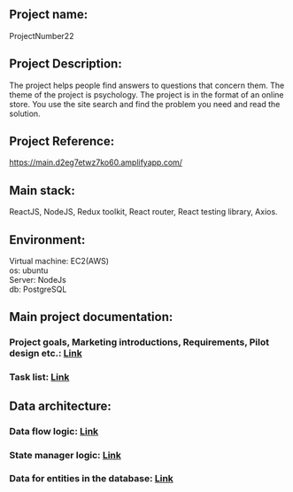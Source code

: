 <h2>Project name:</h2> 
<div>ProjectNumber22</div>
<h2>Project Description:</h2>
<div>The project helps people find answers to questions that concern them. The theme of the project is psychology. The project is in the format of an online store. You use the site search</h1> and find the problem you need and read the solution.</div>
<h2>Project Reference:</h2> 
<a href="https://main.d2eg7etwz7ko60.amplifyapp.com/" target="_blank">https://main.d2eg7etwz7ko60.amplifyapp.com/</a>

<h2>Main stack:</h2>
ReactJS, NodeJS, Redux toolkit, React router, React testing library, Axios.

<h2>Environment:</h2>
Virtual machine: ЕС2(AWS)<br>
os: ubuntu<br>
Server: NodeJs<br>
db: PostgreSQL

<h2>Main project documentation:</h2>
<h3>Project goals, Marketing introductions, Requirements, Pilot design etc.: <a href="https://docs.google.com/spreadsheets/d/1oCC6YBWo1Widgpg7vjMvIl124aojcAoMYCIsqUz2Ep0/edit#gid=206163319" target="_blank">Link</a></h3>  
<h3>Task list: <a href="https://docs.google.com/spreadsheets/d/1oCC6YBWo1Widgpg7vjMvIl124aojcAoMYCIsqUz2Ep0/edit#gid=1728249817" target="_blank">Link</a></h3>

<h2>Data architecture:</h2>
<h3>Data flow logic: <a href="https://drive.google.com/file/d/1MJsbwrZ9la-6FdefSXkx-qwpsIGRYkGQ/view " target="_blank">Link</a></h3> 
<h3>State manager logic: <a href="https://drive.google.com/file/d/1frPjeXrgM6AnHxV7H4aBy21MoUT2rCXH/view?usp=sharing " target="_blank">Link</a></h3>
<h3>Data for entities in the database: <a href="https://drive.google.com/file/d/1lsMuinRPhi2B46pi8lCfj04Y-m6Y08FJ/view?usp=sharing " target="_blank">Link</a></h3>
